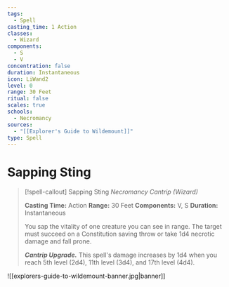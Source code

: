 ```yaml
---
tags:
  - Spell
casting_time: 1 Action
classes:
  - Wizard
components:
  - S
  - V
concentration: false
duration: Instantaneous
icon: LiWand2
level: 0
range: 30 Feet
ritual: false
scales: true
schools:
  - Necromancy
sources:
  - "[[Explorer's Guide to Wildemount]]"
type: Spell
---
```


# Sapping Sting

>[!spell-callout] Sapping Sting
>_Necromancy Cantrip (Wizard)_
>
>**Casting Time:** Action
>**Range:** 30 Feet
>**Components:** V, S
>**Duration:** Instantaneous
>
>You sap the vitality of one creature you can see in range. The target must succeed on a Constitution saving throw or take 1d4 necrotic damage and fall prone.
>
>**_Cantrip Upgrade._** This spell's damage increases by 1d4 when you reach 5th level (2d4), 11th level (3d4), and 17th level (4d4).

![[explorers-guide-to-wildemount-banner.jpg|banner]]
